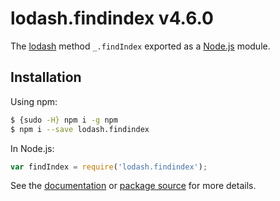 # lodash.findindex v4.6.0

The [lodash](https://lodash.com/) method `_.findIndex` exported as a [Node.js](https://nodejs.org/) module.

## Installation

Using npm:
```bash
$ {sudo -H} npm i -g npm
$ npm i --save lodash.findindex
```

In Node.js:
```js
var findIndex = require('lodash.findindex');
```

See the [documentation](https://lodash.com/docs#findIndex) or [package source](https://github.com/lodash/lodash/blob/4.6.0-npm-packages/lodash.findindex) for more details.

